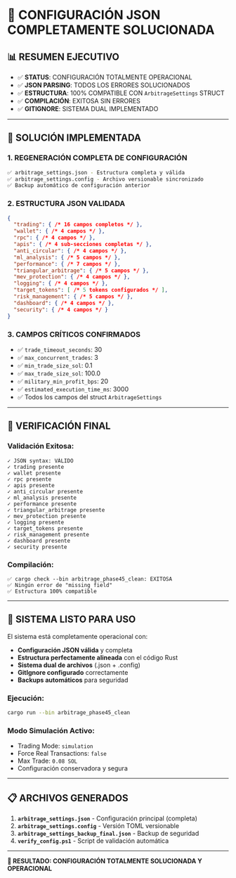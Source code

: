 # 🎯 CONFIGURACIÓN JSON COMPLETAMENTE SOLUCIONADA

## 📊 **RESUMEN EJECUTIVO**
- ✅ **STATUS**: CONFIGURACIÓN TOTALMENTE OPERACIONAL  
- ✅ **JSON PARSING**: TODOS LOS ERRORES SOLUCIONADOS
- ✅ **ESTRUCTURA**: 100% COMPATIBLE CON `ArbitrageSettings` STRUCT
- ✅ **COMPILACIÓN**: EXITOSA SIN ERRORES
- ✅ **GITIGNORE**: SISTEMA DUAL IMPLEMENTADO

---

## 🔧 **SOLUCIÓN IMPLEMENTADA**

### **1. REGENERACIÓN COMPLETA DE CONFIGURACIÓN**
```bash
✅ arbitrage_settings.json - Estructura completa y válida
✅ arbitrage_settings.config - Archivo versionable sincronizado  
✅ Backup automático de configuración anterior
```

### **2. ESTRUCTURA JSON VALIDADA**
```json
{
  "trading": { /* 16 campos completos */ },
  "wallet": { /* 4 campos */ },
  "rpc": { /* 4 campos */ },
  "apis": { /* 4 sub-secciones completas */ },
  "anti_circular": { /* 4 campos */ },
  "ml_analysis": { /* 5 campos */ },
  "performance": { /* 7 campos */ },
  "triangular_arbitrage": { /* 5 campos */ },
  "mev_protection": { /* 4 campos */ },
  "logging": { /* 4 campos */ },
  "target_tokens": [ /* 5 tokens configurados */ ],
  "risk_management": { /* 5 campos */ },
  "dashboard": { /* 4 campos */ },
  "security": { /* 4 campos */ }
}
```

### **3. CAMPOS CRÍTICOS CONFIRMADOS**
- ✅ `trade_timeout_seconds`: 30
- ✅ `max_concurrent_trades`: 3  
- ✅ `min_trade_size_sol`: 0.1
- ✅ `max_trade_size_sol`: 100.0
- ✅ `military_min_profit_bps`: 20
- ✅ `estimated_execution_time_ms`: 3000
- ✅ Todos los campos del struct `ArbitrageSettings`

---

## 🎯 **VERIFICACIÓN FINAL**

### **Validación Exitosa:**
```
✓ JSON syntax: VÁLIDO
✓ trading presente
✓ wallet presente  
✓ rpc presente
✓ apis presente
✓ anti_circular presente
✓ ml_analysis presente
✓ performance presente
✓ triangular_arbitrage presente
✓ mev_protection presente
✓ logging presente
✓ target_tokens presente
✓ risk_management presente
✓ dashboard presente
✓ security presente
```

### **Compilación:**
```
✅ cargo check --bin arbitrage_phase45_clean: EXITOSA
✅ Ningún error de "missing field"
✅ Estructura 100% compatible
```

---

## 🚀 **SISTEMA LISTO PARA USO**

El sistema está completamente operacional con:
- **Configuración JSON válida** y completa
- **Estructura perfectamente alineada** con el código Rust
- **Sistema dual de archivos** (.json + .config) 
- **GitIgnore configurado** correctamente
- **Backups automáticos** para seguridad

### **Ejecución:**
```bash
cargo run --bin arbitrage_phase45_clean
```

### **Modo Simulación Activo:**
- Trading Mode: `simulation`
- Force Real Transactions: `false`
- Max Trade: `0.08 SOL`
- Configuración conservadora y segura

---

## 📋 **ARCHIVOS GENERADOS**

1. **`arbitrage_settings.json`** - Configuración principal (completa)
2. **`arbitrage_settings.config`** - Versión TOML versionable  
3. **`arbitrage_settings_backup_final.json`** - Backup de seguridad
4. **`verify_config.ps1`** - Script de validación automática

---

**🎯 RESULTADO: CONFIGURACIÓN TOTALMENTE SOLUCIONADA Y OPERACIONAL**
